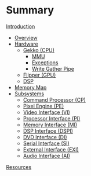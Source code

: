 # Summary

[Introduction](introduction.md)

- [Overview](overview.md)
- [Hardware](hardware.md)
  - [Gekko (CPU)](hw/gekko.md)
    - [MMU](hw/cpu/mmu.md)
    - [Exceptions](hw/cpu/exceptions.md)
    - [Write Gather Pipe](hw/cpu/wpar.md)
  - [Flipper (GPU)](hw/flipper.md)
  - [DSP](hw/dsp.md)
- [Memory Map](memory-map.md)
- [Subsystems](subsystems.md)
  - [Command Processor (CP)](sub/command-processor.md)
  - [Pixel Engine (PE)](sub/pixel-engine.md)
  - [Video Interface (VI)](sub/video-interface.md)
  - [Processor Interface (PI)](sub/processor-interface.md)
  - [Memory Interface (MI)]()
  - [DSP Interface (DSPI)](sub/dsp-interface.md)
  - [DVD Interface (DI)]()
  - [Serial Interface (SI)]()
  - [External Interface (EXI)]()
  - [Audio Interface (AI)]()

[Resources](resources.md)
